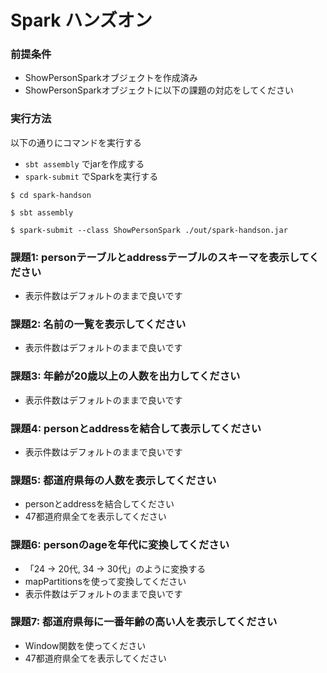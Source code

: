 # Spark ハンズオン

### 前提条件

- ShowPersonSparkオブジェクトを作成済み
- ShowPersonSparkオブジェクトに以下の課題の対応をしてください

### 実行方法

以下の通りにコマンドを実行する
- `sbt assembly` でjarを作成する
- `spark-submit` でSparkを実行する

```shell
$ cd spark-handson

$ sbt assembly

$ spark-submit --class ShowPersonSpark ./out/spark-handson.jar 
```

### 課題1: personテーブルとaddressテーブルのスキーマを表示してください

- 表示件数はデフォルトのままで良いです

### 課題2: 名前の一覧を表示してください

- 表示件数はデフォルトのままで良いです

### 課題3: 年齢が20歳以上の人数を出力してください

- 表示件数はデフォルトのままで良いです

### 課題4: personとaddressを結合して表示してください

- 表示件数はデフォルトのままで良いです

### 課題5: 都道府県毎の人数を表示してください

- personとaddressを結合してください
- 47都道府県全てを表示してください

### 課題6: personのageを年代に変換してください

- 「24 -> 20代, 34 -> 30代」のように変換する
- mapPartitionsを使って変換してください
- 表示件数はデフォルトのままで良いです

### 課題7: 都道府県毎に一番年齢の高い人を表示してください

- Window関数を使ってください
- 47都道府県全てを表示してください
